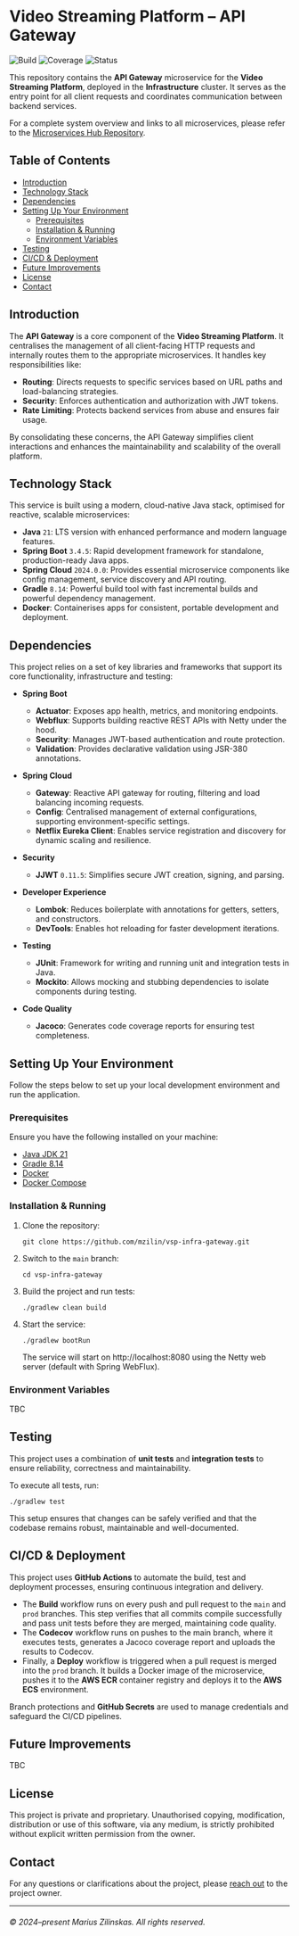 # Video Streaming Platform – API Gateway

![Build](https://img.shields.io/github/actions/workflow/status/mzilin/vsp-infra-gateway/build.yml?label=Build&logo=github&logoColor=white&style=flat)
![Coverage](https://img.shields.io/codecov/c/github/mzilin/vsp-infra-gateway?label=Coverage&logo=codecov&logoColor=white&style=flat)
![Status](https://img.shields.io/badge/status-in_progress-yellow?label=Status)


This repository contains the **API Gateway** microservice for the **Video Streaming Platform**, deployed in the **Infrastructure** cluster. It serves as the entry point for all client requests and coordinates communication between backend services.

For a complete system overview and links to all microservices, please refer to the [Microservices Hub Repository](https://github.com/mzilin/vsp-microservices-hub).


## Table of Contents

* [Introduction](#introduction)
* [Technology Stack](#technology-stack)
* [Dependencies](#dependencies)
* [Setting Up Your Environment](#setting-up-your-environment)
  * [Prerequisites](#prerequisites)
  * [Installation & Running](#installation--running)
  * [Environment Variables](#environment-variables)
* [Testing](#testing)
* [CI/CD & Deployment](#cicd--deployment)
* [Future Improvements](#future-improvements)
* [License](#license)
* [Contact](#contact)


## Introduction

The **API Gateway** is a core component of the **Video Streaming Platform**. It centralises the management of all client-facing HTTP requests and internally routes them to the appropriate microservices. It handles key responsibilities like:
- **Routing**: Directs requests to specific services based on URL paths and load-balancing strategies.
- **Security**: Enforces authentication and authorization with JWT tokens.
- **Rate Limiting**: Protects backend services from abuse and ensures fair usage.

By consolidating these concerns, the API Gateway simplifies client interactions and enhances the maintainability and scalability of the overall platform.


## Technology Stack

This service is built using a modern, cloud-native Java stack, optimised for reactive, scalable microservices:

- **Java** `21`: LTS version with enhanced performance and modern language features.
- **Spring Boot** `3.4.5`: Rapid development framework for standalone, production-ready Java apps.
- **Spring Cloud** `2024.0.0`: Provides essential microservice components like config management, service discovery and API routing.
- **Gradle** `8.14`: Powerful build tool with fast incremental builds and powerful dependency management.
- **Docker**: Containerises apps for consistent, portable development and deployment.


## Dependencies

This project relies on a set of key libraries and frameworks that support its core functionality, infrastructure and testing:

- **Spring Boot**
  - **Actuator**: Exposes app health, metrics, and monitoring endpoints.
  - **Webflux**: Supports building reactive REST APIs with Netty under the hood.
  - **Security**: Manages JWT-based authentication and route protection.
  - **Validation**: Provides declarative validation using JSR-380 annotations.

- **Spring Cloud**
  - **Gateway**: Reactive API gateway for routing, filtering and load balancing incoming requests.
  - **Config**: Centralised management of external configurations, supporting environment-specific settings.
  - **Netflix Eureka Client**: Enables service registration and discovery for dynamic scaling and resilience.

- **Security**
  - **JJWT** `0.11.5`: Simplifies secure JWT creation, signing, and parsing.

- **Developer Experience**
  - **Lombok**: Reduces boilerplate with annotations for getters, setters, and constructors.
  - **DevTools**: Enables hot reloading for faster development iterations.

- **Testing**
  - **JUnit**: Framework for writing and running unit and integration tests in Java.
  - **Mockito**: Allows mocking and stubbing dependencies to isolate components during testing.

- **Code Quality**
  - **Jacoco**: Generates code coverage reports for ensuring test completeness.


## Setting Up Your Environment

Follow the steps below to set up your local development environment and run the application.


### Prerequisites

Ensure you have the following installed on your machine:
   - [Java JDK 21](https://www.oracle.com/uk/java/technologies/downloads/#java21)
   - [Gradle 8.14](https://gradle.org/)
   - [Docker](https://docs.docker.com/get-started/get-docker/)
   - [Docker Compose](https://docs.docker.com/compose/)


### Installation & Running

1. Clone the repository:
    ```shell
    git clone https://github.com/mzilin/vsp-infra-gateway.git
    ```

2. Switch to the `main` branch:
    ```shell
    cd vsp-infra-gateway
    ```

3. Build the project and run tests:
    ```shell
    ./gradlew clean build
    ```

4. Start the service:
    ```shell
    ./gradlew bootRun
    ```

   The service will start on http://localhost:8080 using the Netty web server (default with Spring WebFlux).


### Environment Variables

TBC


## Testing

This project uses a combination of **unit tests** and **integration tests** to ensure reliability, correctness and maintainability.

To execute all tests, run:
```shell
./gradlew test
```

This setup ensures that changes can be safely verified and that the codebase remains robust, maintainable and well-documented.


## CI/CD & Deployment

This project uses **GitHub Actions** to automate the build, test and deployment processes, ensuring continuous integration and delivery.

- The **Build** workflow runs on every push and pull request to the `main` and `prod` branches. This step verifies that all commits compile successfully and pass unit tests before they are merged, maintaining code quality.
- The **Codecov** workflow runs on pushes to the main branch, where it executes tests, generates a Jacoco coverage report and uploads the results to Codecov.
- Finally, a **Deploy** workflow is triggered when a pull request is merged into the `prod` branch. It builds a Docker image of the microservice, pushes it to the **AWS ECR** container registry and deploys it to the **AWS ECS** environment.

Branch protections and **GitHub Secrets** are used to manage credentials and safeguard the CI/CD pipelines.


## Future Improvements

TBC


## License

This project is private and proprietary. Unauthorised copying, modification, distribution or use of this software, via any medium, is strictly prohibited without explicit written permission from the owner.


## Contact

For any questions or clarifications about the project, please [reach out](https://www.mariuszilinskas.com/contact) to the project owner.


------
###### © 2024–present Marius Zilinskas. All rights reserved.